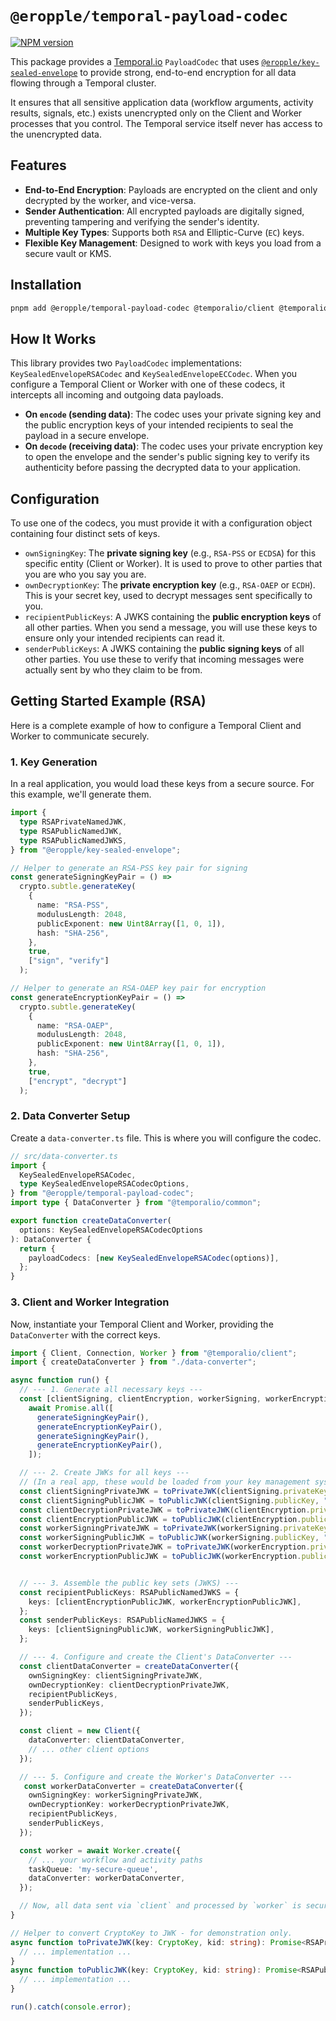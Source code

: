 # `@eropple/temporal-payload-codec`

[![NPM version](https://img.shields.io/npm/v/@eropple/temporal-payload-codec)](https://www.npmjs.com/package/@eropple/temporal-payload-codec)

This package provides a [Temporal.io](https://temporal.io/) `PayloadCodec` that uses [`@eropple/key-sealed-envelope`](https://www.npmjs.com/package/@eropple/key-sealed-envelope) to provide strong, end-to-end encryption for all data flowing through a Temporal cluster.

It ensures that all sensitive application data (workflow arguments, activity results, signals, etc.) exists unencrypted only on the Client and Worker processes that you control. The Temporal service itself never has access to the unencrypted data.

## Features

- **End-to-End Encryption**: Payloads are encrypted on the client and only decrypted by the worker, and vice-versa.
- **Sender Authentication**: All encrypted payloads are digitally signed, preventing tampering and verifying the sender's identity.
- **Multiple Key Types**: Supports both `RSA` and Elliptic-Curve (`EC`) keys.
- **Flexible Key Management**: Designed to work with keys you load from a secure vault or KMS.

## Installation

```bash
pnpm add @eropple/temporal-payload-codec @temporalio/client @temporalio/worker
```

## How It Works

This library provides two `PayloadCodec` implementations: `KeySealedEnvelopeRSACodec` and `KeySealedEnvelopeECCodec`. When you configure a Temporal Client or Worker with one of these codecs, it intercepts all incoming and outgoing data payloads.

- **On `encode` (sending data)**: The codec uses your private signing key and the public encryption keys of your intended recipients to seal the payload in a secure envelope.
- **On `decode` (receiving data)**: The codec uses your private encryption key to open the envelope and the sender's public signing key to verify its authenticity before passing the decrypted data to your application.

## Configuration

To use one of the codecs, you must provide it with a configuration object containing four distinct sets of keys.

- `ownSigningKey`: The **private signing key** (e.g., `RSA-PSS` or `ECDSA`) for this specific entity (Client or Worker). It is used to prove to other parties that you are who you say you are.
- `ownDecryptionKey`: The **private encryption key** (e.g., `RSA-OAEP` or `ECDH`). This is your secret key, used to decrypt messages sent specifically to you.
- `recipientPublicKeys`: A JWKS containing the **public encryption keys** of all other parties. When you send a message, you will use these keys to ensure only your intended recipients can read it.
- `senderPublicKeys`: A JWKS containing the **public signing keys** of all other parties. You use these to verify that incoming messages were actually sent by who they claim to be from.

## Getting Started Example (RSA)

Here is a complete example of how to configure a Temporal Client and Worker to communicate securely.

### 1. Key Generation

In a real application, you would load these keys from a secure source. For this example, we'll generate them.

```typescript
import {
  type RSAPrivateNamedJWK,
  type RSAPublicNamedJWK,
  type RSAPublicNamedJWKS,
} from "@eropple/key-sealed-envelope";

// Helper to generate an RSA-PSS key pair for signing
const generateSigningKeyPair = () =>
  crypto.subtle.generateKey(
    {
      name: "RSA-PSS",
      modulusLength: 2048,
      publicExponent: new Uint8Array([1, 0, 1]),
      hash: "SHA-256",
    },
    true,
    ["sign", "verify"]
  );

// Helper to generate an RSA-OAEP key pair for encryption
const generateEncryptionKeyPair = () =>
  crypto.subtle.generateKey(
    {
      name: "RSA-OAEP",
      modulusLength: 2048,
      publicExponent: new Uint8Array([1, 0, 1]),
      hash: "SHA-256",
    },
    true,
    ["encrypt", "decrypt"]
  );
```

### 2. Data Converter Setup

Create a `data-converter.ts` file. This is where you will configure the codec.

```typescript
// src/data-converter.ts
import {
  KeySealedEnvelopeRSACodec,
  type KeySealedEnvelopeRSACodecOptions,
} from "@eropple/temporal-payload-codec";
import type { DataConverter } from "@temporalio/common";

export function createDataConverter(
  options: KeySealedEnvelopeRSACodecOptions
): DataConverter {
  return {
    payloadCodecs: [new KeySealedEnvelopeRSACodec(options)],
  };
}
```

### 3. Client and Worker Integration

Now, instantiate your Temporal Client and Worker, providing the `DataConverter` with the correct keys.

```typescript
import { Client, Connection, Worker } from "@temporalio/client";
import { createDataConverter } from "./data-converter";

async function run() {
  // --- 1. Generate all necessary keys ---
  const [clientSigning, clientEncryption, workerSigning, workerEncryption] =
    await Promise.all([
      generateSigningKeyPair(),
      generateEncryptionKeyPair(),
      generateSigningKeyPair(),
      generateEncryptionKeyPair(),
    ]);

  // --- 2. Create JWKs for all keys ---
  // (In a real app, these would be loaded from your key management system)
  const clientSigningPrivateJWK = toPrivateJWK(clientSigning.privateKey, "client-signer");
  const clientSigningPublicJWK = toPublicJWK(clientSigning.publicKey, "client-signer");
  const clientDecryptionPrivateJWK = toPrivateJWK(clientEncryption.privateKey, "client-encrypter");
  const clientEncryptionPublicJWK = toPublicJWK(clientEncryption.publicKey, "client-encrypter");
  const workerSigningPrivateJWK = toPrivateJWK(workerSigning.privateKey, "worker-signer");
  const workerSigningPublicJWK = toPublicJWK(workerSigning.publicKey, "worker-signer");
  const workerDecryptionPrivateJWK = toPrivateJWK(workerEncryption.privateKey, "worker-encrypter");
  const workerEncryptionPublicJWK = toPublicJWK(workerEncryption.publicKey, "worker-encrypter");


  // --- 3. Assemble the public key sets (JWKS) ---
  const recipientPublicKeys: RSAPublicNamedJWKS = {
    keys: [clientEncryptionPublicJWK, workerEncryptionPublicJWK],
  };
  const senderPublicKeys: RSAPublicNamedJWKS = {
    keys: [clientSigningPublicJWK, workerSigningPublicJWK],
  };

  // --- 4. Configure and create the Client's DataConverter ---
  const clientDataConverter = createDataConverter({
    ownSigningKey: clientSigningPrivateJWK,
    ownDecryptionKey: clientDecryptionPrivateJWK,
    recipientPublicKeys,
    senderPublicKeys,
  });

  const client = new Client({
    dataConverter: clientDataConverter,
    // ... other client options
  });

  // --- 5. Configure and create the Worker's DataConverter ---
   const workerDataConverter = createDataConverter({
    ownSigningKey: workerSigningPrivateJWK,
    ownDecryptionKey: workerDecryptionPrivateJWK,
    recipientPublicKeys,
    senderPublicKeys,
  });

  const worker = await Worker.create({
    // ... your workflow and activity paths
    taskQueue: 'my-secure-queue',
    dataConverter: workerDataConverter,
  });

  // Now, all data sent via `client` and processed by `worker` is secure.
}

// Helper to convert CryptoKey to JWK - for demonstration only.
async function toPrivateJWK(key: CryptoKey, kid: string): Promise<RSAPrivateNamedJWK> {
  // ... implementation ...
}
async function toPublicJWK(key: CryptoKey, kid: string): Promise<RSAPublicNamedJWK> {
  // ... implementation ...
}

run().catch(console.error);
```

